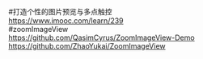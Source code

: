 #打造个性的图片预览与多点触控  
https://www.imooc.com/learn/239  
#zoomImageView  
https://github.com/QasimCyrus/ZoomImageView-Demo  
https://github.com/ZhaoYukai/ZoomImageView  
